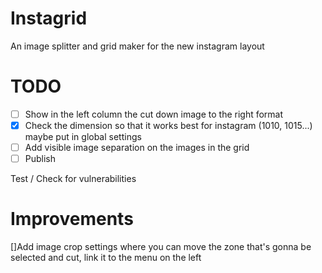 # Instagrid
An image splitter and grid maker for the new instagram layout

# TODO
- [ ] Show in the left column the cut down image to the right format
- [x] Check the dimension so that it works best for instagram (1010, 1015...) maybe put in global settings
- [ ] Add visible image separation on the images in the grid
- [ ] Publish

Test / Check for vulnerabilities

# Improvements
[]Add image crop settings where you can move the zone that's gonna be selected and cut, link it to the menu on the left